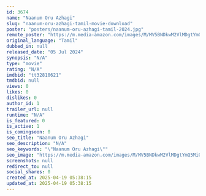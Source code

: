 ```yaml
---
id: 3674
name: "Naanum Oru Azhagi"
slug: "naanum-oru-azhagi-tamil-movie-download"
poster: "posters/naanum-oru-azhagi-tamil-2024.jpg"
remote_poster: "https://m.media-amazon.com/images/M/MV5BNDkwM2VlMDgtYmQ5Mi00MzJlLWJlNDctZTFlNjg3ZDI2MGFhXkEyXkFqcGc@._V1_SX300.jpg"
original_language: "Tamil"
dubbed_in: null
released_date: "05 Jul 2024"
synopsis: "N/A"
type: "movie"
rating: "N/A"
imdbid: "tt32810621"
tmdbid: null
views: 0
likes: 0
dislikes: 0
author_id: 1
trailer_url: null
runtime: "N/A"
is_featured: 0
is_active: 1
is_comingsoon: 0
seo_title: "Naanum Oru Azhagi"
seo_description: "N/A"
seo_keywords: "\"Naanum Oru Azhagi\""
seo_image: "https://m.media-amazon.com/images/M/MV5BNDkwM2VlMDgtYmQ5Mi00MzJlLWJlNDctZTFlNjg3ZDI2MGFhXkEyXkFqcGc@._V1_SX300.jpg"
screenshots: null
redirect_to: null
social_shares: 0
created_at: 2025-04-19 05:38:15
updated_at: 2025-04-19 05:38:15
---
```


